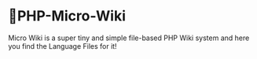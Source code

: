 # 📕PHP-Micro-Wiki
Micro Wiki is a super tiny and simple file-based PHP Wiki system and here you find the Language Files for it!
